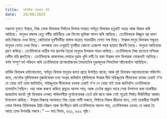 ```yaml
---
title:  অতিৰিক্ত অধ্যয়ন পাঠ
date:   20/06/2025
---
```


সকলো যুগতে ঈশ্বৰে, নিজ লোক বিলাকক সিহঁতৰ বিপদৰ সময়ত স্বৰ্গদূত বিলাকৰ হতুৱাই সহায় আৰু উদ্ধাৰ কৰি আহিছে। মানুহৰ মঙ্গলৰ হেতু স্বর্গীয় বাহিনীয়ে এক বিশেষ ভূমিকা পালন কৰি আহিছে। তেওঁবিলাকে উজ্জ্বল বস্ত্ৰ ধাৰণ কৰি নিজকে দেখা দিছে; কেতিয়াবা দূৰণীবটীয়া ৰাস্তাৰ যাত্ৰাত সহযাত্ৰীৰ বেশত সঙ্গ দিছে। ঈশ্বৰৰ মানুহ বিলাকৰ সন্মুখত মানুহৰ বেশত দেখা দিছে। ভাগৰুৱা যেন দেখুৱাই দুপৰীয়া কোনো এজোপা গছৰ ছায়াত জিৰণী লৈছে। মানুহৰ আতিথ্যক গ্রহণ কৰিছে। তেওঁবিলাকে যাত্ৰীৰ পথ প্ৰদৰ্শক হৈয়ো মানুহৰ উপকাৰ সাধন কৰিছে। তেওঁবিলাকে নিজ হাতেৰে মন্দিৰৰ বেদীৰ বন্তি জ্বলাইছে। তেওঁবিলাকে কাৰাগাৰৰ লোহাৰ দুৱাৰ খুলি বন্দী হৈ থকা ঈশ্বৰৰ দাস বিলাকক মোকলাই আনিছে। স্বৰ্গৰ সম্পূৰ্ণ বৰ্ম পৰিধান কৰি তেওঁবিলাকে ত্ৰাণকৰ্ত্তাজনাৰ মৈদামটোৰ দুৱাৰমুখৰ শিলটোক আঁতৰাবলৈ আহিছিল।

ধাৰ্মিক বিলাকৰ ধৰ্মালোচনাত, স্বর্গদূত বিলাক মানুহৰ ৰূপত প্ৰায়ে উপস্থিত থাকে; আৰু দুষ্ট বিলাকৰ আলোচনাকো পৰিদৰ্শন কৰে, যেনেকৈ দুষ্টবিলাকৰ দুষ্কাৰ্যবোৰৰ তথ্য সংগ্ৰহ কৰিবলৈ দুষ্টবিলাকে ঈশ্বৰৰ দীৰ্ঘ সহিষ্ণুতাৰ সীমাৰেখা ডালক চেৰাই গ’ল যে যোৱা নাই তাক জানিবলৈ, সহিষ্ণুতাৰ সীমাৰেখা ডালক চেৰাই গ’ল নে যোৱা নাই তাক জানিবলৈ তেওঁবিলাকে চদোমলৈ গৈছিল। দয়া আৰু কৰুণা কৰিহে প্ৰভুৱে আনন্দ পায়; আৰু তেওঁক প্ৰকৃত ভাৱে সেৱা উপাসনা কৰা তাকৰীয়া জাকটোৰ বাবেই দুষ্ট বিলাকৰ ওপৰত পৰিবলগীয়া দুৰ্যোগবোৰক তেওঁ ধৰি ৰাখে আৰু সেই সূত্ৰেই সিহঁত দীর্ঘদিনীয়া আৰাম উপভোগ কৰিছে। ঈশ্বৰৰ বিৰুদ্ধে অনবৰতে থিয় হোৱা পাপী সকলে, সিহঁতৰ নিজৰ জীৱনৰ বাবে, সেই তাকৰীয়া বিশ্বাসী লোক বিলাক যিবিলাকক ঠাট্টা-বিদ্রূপ আৰু উৎপীড়ন কৰি তেওঁবিলাকে আনন্দ পায়, তেওঁবিলাকৰ ওচৰত যে ধৰুৱা হৈ আছে তাক উপলব্ধি নকৰে।” — মহা বিবাদ, ৬৩১, ৬৩২ পৃষ্ঠা।